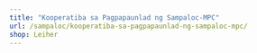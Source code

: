 ```yaml
---
title: "Kooperatiba sa Pagpapaunlad ng Sampaloc-MPC"
url: /sampaloc/kooperatiba-sa-pagpapaunlad-ng-sampaloc-mpc/
shop: Leiher
---
```

